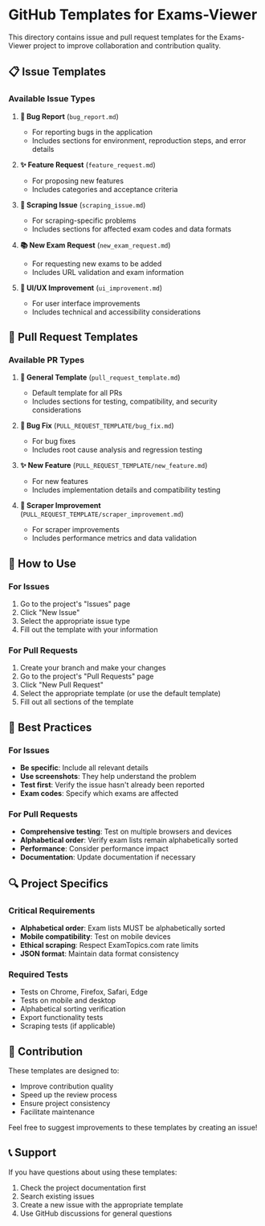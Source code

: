 # GitHub Templates for Exams-Viewer

This directory contains issue and pull request templates for the Exams-Viewer project to improve collaboration and contribution quality.

## 📋 Issue Templates

### Available Issue Types

1. **🐛 Bug Report** (`bug_report.md`)

   - For reporting bugs in the application
   - Includes sections for environment, reproduction steps, and error details

2. **✨ Feature Request** (`feature_request.md`)

   - For proposing new features
   - Includes categories and acceptance criteria

3. **🔧 Scraping Issue** (`scraping_issue.md`)

   - For scraping-specific problems
   - Includes sections for affected exam codes and data formats

4. **📚 New Exam Request** (`new_exam_request.md`)

   - For requesting new exams to be added
   - Includes URL validation and exam information

5. **🎨 UI/UX Improvement** (`ui_improvement.md`)
   - For user interface improvements
   - Includes technical and accessibility considerations

## 🔄 Pull Request Templates

### Available PR Types

1. **📝 General Template** (`pull_request_template.md`)

   - Default template for all PRs
   - Includes sections for testing, compatibility, and security considerations

2. **🐛 Bug Fix** (`PULL_REQUEST_TEMPLATE/bug_fix.md`)

   - For bug fixes
   - Includes root cause analysis and regression testing

3. **✨ New Feature** (`PULL_REQUEST_TEMPLATE/new_feature.md`)

   - For new features
   - Includes implementation details and compatibility testing

4. **🔧 Scraper Improvement** (`PULL_REQUEST_TEMPLATE/scraper_improvement.md`)
   - For scraper improvements
   - Includes performance metrics and data validation

## 🚀 How to Use

### For Issues

1. Go to the project's "Issues" page
2. Click "New Issue"
3. Select the appropriate issue type
4. Fill out the template with your information

### For Pull Requests

1. Create your branch and make your changes
2. Go to the project's "Pull Requests" page
3. Click "New Pull Request"
4. Select the appropriate template (or use the default template)
5. Fill out all sections of the template

## 📝 Best Practices

### For Issues

- **Be specific**: Include all relevant details
- **Use screenshots**: They help understand the problem
- **Test first**: Verify the issue hasn't already been reported
- **Exam codes**: Specify which exams are affected

### For Pull Requests

- **Comprehensive testing**: Test on multiple browsers and devices
- **Alphabetical order**: Verify exam lists remain alphabetically sorted
- **Performance**: Consider performance impact
- **Documentation**: Update documentation if necessary

## 🔍 Project Specifics

### Critical Requirements

- **Alphabetical order**: Exam lists MUST be alphabetically sorted
- **Mobile compatibility**: Test on mobile devices
- **Ethical scraping**: Respect ExamTopics.com rate limits
- **JSON format**: Maintain data format consistency

### Required Tests

- Tests on Chrome, Firefox, Safari, Edge
- Tests on mobile and desktop
- Alphabetical sorting verification
- Export functionality tests
- Scraping tests (if applicable)

## 🤝 Contribution

These templates are designed to:

- Improve contribution quality
- Speed up the review process
- Ensure project consistency
- Facilitate maintenance

Feel free to suggest improvements to these templates by creating an issue!

## 📞 Support

If you have questions about using these templates:

1. Check the project documentation first
2. Search existing issues
3. Create a new issue with the appropriate template
4. Use GitHub discussions for general questions
